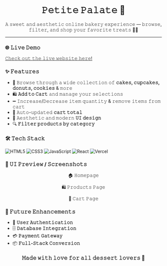 <h1 align="center">𝙿𝚎𝚝𝚒𝚝𝚎 𝙿𝚊𝚕𝚊𝚝𝚎 🍪</h1>

<p align="center">
  𝙰 𝚜𝚠𝚎𝚎𝚝 𝚊𝚗𝚍 𝚊𝚎𝚜𝚝𝚑𝚎𝚝𝚒𝚌 𝚘𝚗𝚕𝚒𝚗𝚎 𝚋𝚊𝚔𝚎𝚛𝚢 𝚎𝚡𝚙𝚎𝚛𝚒𝚎𝚗𝚌𝚎 — 𝚋𝚛𝚘𝚠𝚜𝚎, 𝚏𝚒𝚕𝚝𝚎𝚛, 𝚊𝚗𝚍 𝚜𝚑𝚘𝚙 𝚢𝚘𝚞𝚛 𝚏𝚊𝚟𝚘𝚛𝚒𝚝𝚎 𝚝𝚛𝚎𝚊𝚝𝚜 🍩🧁
</p>


---

<h3 align="left">🌐 𝙻𝚒𝚟𝚎 𝙳𝚎𝚖𝚘</h3>
<p align="left">
  <a href="https://petitebakery.vercel.app" target="_blank">𝙲𝚑𝚎𝚌𝚔 𝚘𝚞𝚝 𝚝𝚑𝚎 𝚕𝚒𝚟𝚎 𝚠𝚎𝚋𝚜𝚒𝚝𝚎 𝚑𝚎𝚛𝚎!</a>
</p>


<h3 align="left">✨ 𝙵𝚎𝚊𝚝𝚞𝚛𝚎𝚜</h3>

- 🍰 𝙱𝚛𝚘𝚠𝚜𝚎 𝚝𝚑𝚛𝚘𝚞𝚐𝚑 𝚊 𝚠𝚒𝚍𝚎 𝚌𝚘𝚕𝚕𝚎𝚌𝚝𝚒𝚘𝚗 𝚘𝚏 **𝚌𝚊𝚔𝚎𝚜, 𝚌𝚞𝚙𝚌𝚊𝚔𝚎𝚜, 𝚍𝚘𝚗𝚞𝚝𝚜, 𝚌𝚘𝚘𝚔𝚒𝚎𝚜** & 𝚖𝚘𝚛𝚎  
- 🛍️ **𝙰𝚍𝚍 𝚝𝚘 𝙲𝚊𝚛𝚝** 𝚊𝚗𝚍 𝚖𝚊𝚗𝚊𝚐𝚎 𝚢𝚘𝚞𝚛 𝚜𝚎𝚕𝚎𝚌𝚝𝚒𝚘𝚗𝚜  
- ➖ 𝙸𝚗𝚌𝚛𝚎𝚊𝚜𝚎/𝙳𝚎𝚌𝚛𝚎𝚊𝚜𝚎 𝚒𝚝𝚎𝚖 𝚚𝚞𝚊𝚗𝚝𝚒𝚝𝚢 & 𝚛𝚎𝚖𝚘𝚟𝚎 𝚒𝚝𝚎𝚖𝚜 𝚏𝚛𝚘𝚖 𝚌𝚊𝚛𝚝  
- 💸 𝙰𝚞𝚝𝚘-𝚞𝚙𝚍𝚊𝚝𝚎𝚍 **𝚌𝚊𝚛𝚝 𝚝𝚘𝚝𝚊𝚕**  
- 🎨 𝙰𝚎𝚜𝚝𝚑𝚎𝚝𝚒𝚌 𝚊𝚗𝚍 𝚖𝚘𝚍𝚎𝚛𝚗 **𝚄𝙸 𝚍𝚎𝚜𝚒𝚐𝚗**  
- 🔍 **𝙵𝚒𝚕𝚝𝚎𝚛 𝚙𝚛𝚘𝚍𝚞𝚌𝚝𝚜 𝚋𝚢 𝚌𝚊𝚝𝚎𝚐𝚘𝚛𝚢**  



<h3 align="left">🛠️ 𝚃𝚎𝚌𝚑 𝚂𝚝𝚊𝚌𝚔</h3>
<p>
  <img src="https://img.shields.io/badge/HTML5-E34F26?style=for-the-badge&logo=html5&logoColor=white" alt="HTML5" />
  <img src="https://img.shields.io/badge/CSS3-1572B6?style=for-the-badge&logo=css3&logoColor=white" alt="CSS3" />
  <img src="https://img.shields.io/badge/JavaScript-F7DF1E?style=for-the-badge&logo=javascript&logoColor=black" alt="JavaScript" />
  <img src="https://img.shields.io/badge/React-61DAFB?style=for-the-badge&logo=react&logoColor=black" alt="React" />
  <img src="https://img.shields.io/badge/Vercel-000000?style=for-the-badge&logo=vercel&logoColor=white" alt="Vercel" />
</p>


<h3 align="left">📸 𝚄𝙸 𝙿𝚛𝚎𝚟𝚒𝚎𝚠 / 𝚂𝚌𝚛𝚎𝚎𝚗𝚜𝚑𝚘𝚝𝚜</h3>

<p align="center">🏠 𝙷𝚘𝚖𝚎𝚙𝚊𝚐𝚎</p>
<p align="center">🛍️ 𝙿𝚛𝚘𝚍𝚞𝚌𝚝𝚜 𝙿𝚊𝚐𝚎</p>
<p align="center">🛒 𝙲𝚊𝚛𝚝 𝙿𝚊𝚐𝚎</p>


<h3 align="left">🚀 𝙵𝚞𝚝𝚞𝚛𝚎 𝙴𝚗𝚑𝚊𝚗𝚌𝚎𝚖𝚎𝚗𝚝𝚜</h3>

- 🔑 **𝚄𝚜𝚎𝚛 𝙰𝚞𝚝𝚑𝚎𝚗𝚝𝚒𝚌𝚊𝚝𝚒𝚘𝚗** 
- 🗄️ **𝙳𝚊𝚝𝚊𝚋𝚊𝚜𝚎 𝙸𝚗𝚝𝚎𝚐𝚛𝚊𝚝𝚒𝚘𝚗** 
- 💳 **𝙿𝚊𝚢𝚖𝚎𝚗𝚝 𝙶𝚊𝚝𝚎𝚠𝚊𝚢** 
- 📦 **𝙵𝚞𝚕𝚕-𝚂𝚝𝚊𝚌𝚔 𝙲𝚘𝚗𝚟𝚎𝚛𝚜𝚒𝚘𝚗** 


<h3 align="center">𝙼𝚊𝚍𝚎 𝚠𝚒𝚝𝚑 𝚕𝚘𝚟𝚎 𝚏𝚘𝚛 𝚊𝚕𝚕 𝚍𝚎𝚜𝚜𝚎𝚛𝚝 𝚕𝚘𝚟𝚎𝚛𝚜 🩷</h3>
